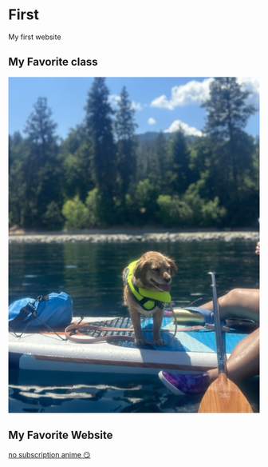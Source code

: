 # First
My first website

## My Favorite class
![awesome day](LunaPaddleboard.jpeg)

## My Favorite Website
[no subscription anime :smirk:](https://www.wcofun.net/)
